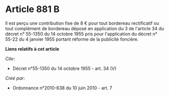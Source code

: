 # Article 881 B

Il est perçu une contribution fixe de 8 € pour tout bordereau rectificatif ou tout complément de bordereau déposé en
application du 3 de l'article 34 du décret n° 55-1350 du 14 octobre 1955 pris pour l'application du décret n° 55-22 du 4
janvier 1955 portant réforme de la publicité foncière.

**Liens relatifs à cet article**

_Cite_:

  - Décret n°55-1350 du 14 octobre 1955 - art. 34 (V)

_Créé par_:

  - Ordonnance n°2010-638 du 10 juin 2010 - art. 7
